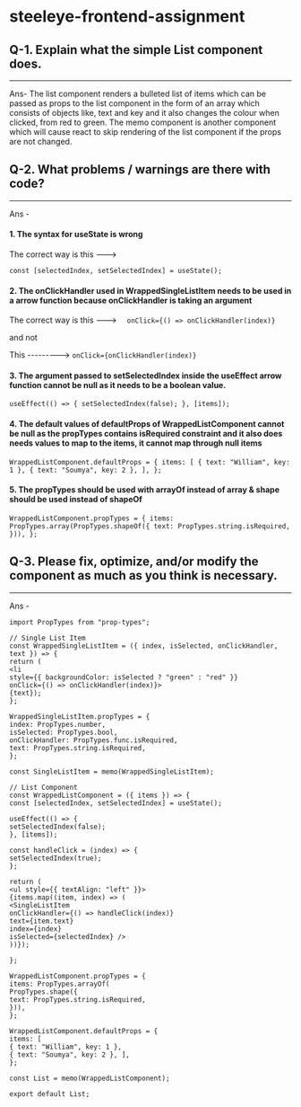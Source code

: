 # steeleye-frontend-assignment

## Q-1.  Explain what the simple List component does.
   _______________________________________________________________________________________________________________________________________________________________________
Ans-  The list component renders a bulleted list of items which can be passed as props to the list component in the form of an array which consists of objects
like, text and key and it also changes the colour when clicked, from red to green.
The memo component is another component which will cause react to skip rendering of the list component if the props are not changed.

## Q-2. What problems / warnings are there with code?

_______________________________________________________________________________________________________________________________________________________________________

Ans -
#### 1. The syntax for useState is wrong
The correct way is this ---> 

  `const [selectedIndex, setSelectedIndex] = useState();`
  
#### 2. The onClickHandler used in WrappedSingleListItem needs to be used in a arrow function because onClickHandler is taking an argument
The correct way is this ---> 
   `   onClick={() => onClickHandler(index)} `
 
and not

This --------->
` onClick={onClickHandler(index)}  `

#### 3. The argument passed to setSelectedIndex inside the useEffect arrow function cannot be null as it needs to be a boolean value.

 ` useEffect(() => { setSelectedIndex(false); }, [items]);  `
 
 #### 4. The default values of defaultProps of WrappedListComponent cannot be null as the propTypes contains isRequired constraint and it also does needs values to map to the items, it cannot map through null items

` WrappedListComponent.defaultProps = { items: [ { text: "William", key: 1 }, { text: "Soumya", key: 2 }, ], }; `

#### 5. The propTypes should be used with arrayOf instead of array & shape should be used instead of shapeOf

` WrappedListComponent.propTypes = { items: PropTypes.array(PropTypes.shapeOf({ text: PropTypes.string.isRequired, })), }; `

## Q-3. Please fix, optimize, and/or modify the component as much as you think is necessary.

_______________________________________________________________________________________________________________________________________________________________________

Ans - 

``` import React, { useState, useEffect, memo } from "react";
import PropTypes from "prop-types";

// Single List Item
const WrappedSingleListItem = ({ index, isSelected, onClickHandler, text }) => {
return (
<li
style={{ backgroundColor: isSelected ? "green" : "red" }}
onClick={() => onClickHandler(index)}>
{text});
};

WrappedSingleListItem.propTypes = {
index: PropTypes.number,
isSelected: PropTypes.bool,
onClickHandler: PropTypes.func.isRequired,
text: PropTypes.string.isRequired,
};

const SingleListItem = memo(WrappedSingleListItem);

// List Component
const WrappedListComponent = ({ items }) => {
const [selectedIndex, setSelectedIndex] = useState();

useEffect(() => {
setSelectedIndex(false);
}, [items]);

const handleClick = (index) => {
setSelectedIndex(true);
};

return (
<ul style={{ textAlign: "left" }}>
{items.map((item, index) => (
<SingleListItem
onClickHandler={() => handleClick(index)}
text={item.text}
index={index}
isSelected={selectedIndex} />
))});

};

WrappedListComponent.propTypes = {
items: PropTypes.arrayOf(
PropTypes.shape({
text: PropTypes.string.isRequired,
})),
};

WrappedListComponent.defaultProps = {
items: [
{ text: "William", key: 1 },
{ text: "Soumya", key: 2 }, ],
};

const List = memo(WrappedListComponent);

export default List;  
```
